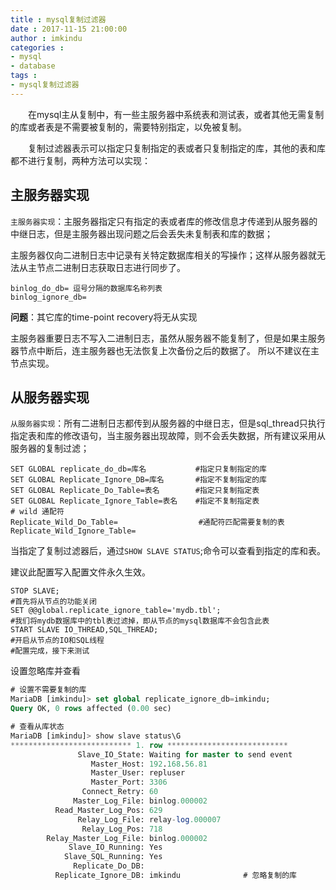 ```yaml
---
title : mysql复制过滤器
date : 2017-11-15 21:00:00
author : imkindu
categories :
- mysql
- database
tags : 
- mysql复制过滤器
---
```


　　在mysql主从复制中，有一些主服务器中系统表和测试表，或者其他无需复制的库或者表是不需要被复制的，需要特别指定，以免被复制。

<!--more-->


　　复制过滤器表示可以指定只复制指定的表或者只复制指定的库，其他的表和库都不进行复制，两种方法可以实现：


## 主服务器实现

`主服务器实现`：主服务器指定只有指定的表或者库的修改信息才传递到从服务器的中继日志，但是主服务器出现问题之后会丢失未复制表和库的数据；

主服务器仅向二进制日志中记录有关特定数据库相关的写操作；这样从服务器就无法从主节点二进制日志获取日志进行同步了。

``` text
binlog_do_db= 逗号分隔的数据库名称列表
binlog_ignore_db=
```

**问题**：其它库的time-point recovery将无从实现

主服务器重要日志不写入二进制日志，虽然从服务器不能复制了，但是如果主服务器节点中断后，连主服务器也无法恢复上次备份之后的数据了。
所以不建议在主节点实现。
        


## 从服务器实现         

`从服务器实现`：所有二进制日志都传到从服务器的中继日志，但是sql_thread只执行指定表和库的修改语句，当主服务器出现故障，则不会丢失数据，所有建议采用从服务器的复制过滤；


``` text
SET GLOBAL replicate_do_db=库名           #指定只复制指定的库
SET GLOBAL Replicate_Ignore_DB=库名       #指定不复制指定的库 
SET GLOBAL Replicate_Do_Table=表名        #指定只复制指定表
SET GLOBAL Replicate_Ignore_Table=表名    #指定不复制指定表
# wild 通配符  
Replicate_Wild_Do_Table=                  #通配符匹配需要复制的表
Replicate_Wild_Ignore_Table=	
```


当指定了复制过滤器后，通过`SHOW SLAVE STATUS`;命令可以查看到指定的库和表。

建议此配置写入配置文件永久生效。

``` shell
STOP SLAVE;
#首先将从节点的功能关闭
SET @@global.replicate_ignore_table='mydb.tbl';
#我们将mydb数据库中的tbl表过滤掉，即从节点的mysql数据库不会包含此表
START SLAVE IO_THREAD,SQL_THREAD;
#开启从节点的IO和SQL线程
#配置完成，接下来测试
```


设置忽略库并查看

``` sql
# 设置不需要复制的库
MariaDB [imkindu]> set global replicate_ignore_db=imkindu;
Query OK, 0 rows affected (0.00 sec)

# 查看从库状态
MariaDB [imkindu]> show slave status\G
*************************** 1. row ***************************
               Slave_IO_State: Waiting for master to send event
                  Master_Host: 192.168.56.81
                  Master_User: repluser
                  Master_Port: 3306
                Connect_Retry: 60
              Master_Log_File: binlog.000002
          Read_Master_Log_Pos: 629
               Relay_Log_File: relay-log.000007
                Relay_Log_Pos: 718
        Relay_Master_Log_File: binlog.000002
             Slave_IO_Running: Yes
            Slave_SQL_Running: Yes
              Replicate_Do_DB: 
          Replicate_Ignore_DB: imkindu              # 忽略复制的库
```